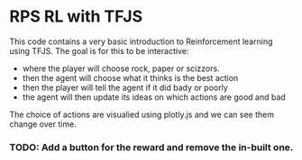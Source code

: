 # RPS RL with TFJS

This code contains a very basic introduction to Reinforcement learning using TFJS.
The goal is for this to be interactive:
  - where the player will choose rock, paper or scizzors.
  - then the agent will choose what it thinks is the best action
  - then the player will tell the agent if it did bady or poorly
  - the agent will then update its ideas on which actions are good and bad
 
The choice of actions are visualied using plotly.js and we can see them change over time.

### TODO: Add a button for the reward and remove the in-built one.


